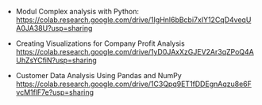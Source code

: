 - Modul Complex analysis with Python:
https://colab.research.google.com/drive/1IgHnl6bBcbi7xIY12CqD4veqUA0JA38U?usp=sharing

- Creating Visualizations for Company Profit Analysis
https://colab.research.google.com/drive/1yD0JAxXzGJEV2Ar3qZPoQ4AUhZsYCfiN?usp=sharing

- Customer Data Analysis Using Pandas and NumPy
https://colab.research.google.com/drive/1C3Qpq9ET1fDDEgnAqzu8e6FvcM1flF7e?usp=sharing

